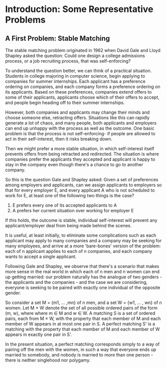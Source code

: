 # Introduction: Some Representative Problems

## A First Problem: Stable Matching
The stable matching problem originated in 1962 when David Gale and Lloyd Shapley asked the question:
Could one design a college admissions process, or a job recruiting process, that was self-enforcing?

To understand the question better, we can think of a practical situation.
Students in college majoring in computer science, begin applying to companies for summer internships.
Each applicant has a preference ordering on companies, and each company forms a preference ordering on its applicants.
Based on these preferences, companies extend offers to some of their applicants, applicants choose which of their offers to accept, and people begin heading off to their summer internships.

However, both companies and applicants may change their minds and choose someone else, retracting offers.
Situations like this can rapidly generate a lot of chaos, and many people, both applicants and employers can end up unhappy with the process as well as the outcome.
One basic problem is that the process is not self-enforcing- if people are allowed to act in their self-interest, then it risks breaking down.

Then we might prefer a more stable situation, in which self-interest itself prevents offers from being retracted and redirected.
The situation is where companies prefer the applicants they accepted and applicant is happy to stay in the company even though there's a chance to go to another company.

So this is the question Gale and Shapley asked:
Given a set of preferences among employers and applicants, can we assign applicants to employers so that for every employer E, and every applicant A who is not scheduled to work for E, at least one of the following two things is the case?
1. E prefers every one of its accepted applicants to A
2. A prefers her current situation over working for employer E

If this holds, the outcome is stable, individual self-interest will prevent any applicant/employer deal from being made behind the scenes.

It is useful, at least initially, to eliminate some complications such as each applicant may apply to many companies and a company may be seeking for many employees,
and arrive at a more 'bare-bones' version of the problem:
each of n applicant applies to each of n companies, and each company wants to accept a single applicant.

Following Gale and Shapley, we observe that there's a scenario that makes more sense in the real world in which each of n men and n women can end up getting married:
our problem naturally has the analogue of two genders - the applicants and the companies - and the case we are considering, everyone is seeking to be paired with exactly one individual of the opposite gender.

So consider a set M = {m1, ... ,mn} of n men, and a set W = {w1, ... , wn} of n women.
Let M × W denote the set of all possible ordered pairs of the form (m, w), where where m ∈ M and w ∈ W.
A matching S is a set of ordered pairs, each from M × W, with the property that each member of M and each member of W appears in at most one pair in S.
A perfect matching S' is a matching with the property that each member of M and each member of W appears in exactly one pair in S'.

In the present situation, a perfect matching corresponds simply to a way of pairing off the men with the women, in such a way that everyone ends up married to somebody, and nobody is married to more than one person - there is neither singlehood nor polygamy.
